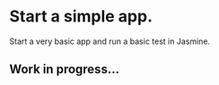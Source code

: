 # Start a simple app.
Start a very basic app and run a basic test in Jasmine.

## Work in progress...